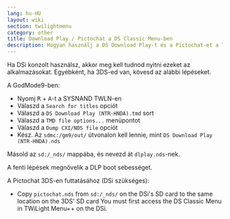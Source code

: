 ```yaml
---
lang: hu-HU
layout: wiki
section: twilightmenu
category: other
title: Download Play / Pictochat a DS Classic Menu-ben
description: Hogyan használj a DS Download Play-t és a Pictochat-et a TWiLight Menu++ DS Classic menüjében
---
```


Ha DSi konzolt használsz, akkor meg kell tudnod nyitni ezeket az alkalmazásokat. Egyébként, ha 3DS-ed van, kövesd az alábbi lépéseket.

A GodMode9-ben:
- Nyomj <kbd class="r">R</kbd> + <kbd class="face">A</kbd>-t a SYSNAND TWLN-en
- Válaszd a `Search for titles` opciót
- Válaszd a `DS Download Play (NTR-HNDA).tmd` sort
- Válaszd a `TMD file options...` menüpontot
- Válaszd a `Dump CXI/NDS file` opciót
- Kész. Az `sdmc:/gm9/out/` útvonalon kell lennie, mint `DS Download Play (NTR-HNDA).nds`

Másold az `sd:/_nds/` mappába, és nevezd át `dlplay.nds`-nek.

A fenti lépések megnövelik a DLP boot sebességet.

A Pictochat 3DS-en futtatásához (DSi szükséges):
- Copy `pictochat.nds` from `sd:/_nds/` on the DSi's SD card to the same location on the 3DS' SD card You must first access the DS Classic Menu in TWiLight Menu++ on the DSi.
